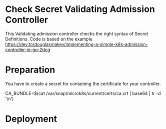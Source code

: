 # Check Secret Validating Admission Controller

This Validating admission controller checks the right syntax of Secret Definitions. Code is based on the example https://dev.to/douglasmakey/implementing-a-simple-k8s-admission-controller-in-go-2dcg

# Preparation

You have to create a secret for containing the certificate for your controller.


CA_BUNDLE=$(cat /var/snap/microk8s/current/certs/ca.crt | base64 | tr -d '\n')


# Deployment 

